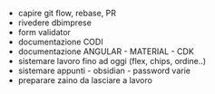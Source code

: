 - capire git flow, rebase, PR
- rivedere dbimprese
- form validator 
- documentazione CODI
- documentazione ANGULAR - MATERIAL - CDK
- sistemare lavoro fino ad oggi (flex, chips, ordine..)
- sistemare appunti - obsidian - password varie
- preparare zaino da lasciare a lavoro